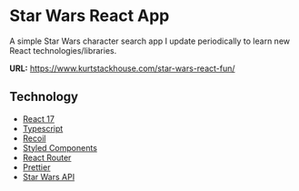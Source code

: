 # Star Wars React App

A simple Star Wars character search app I update periodically to learn new React technologies/libraries.

**URL:** https://www.kurtstackhouse.com/star-wars-react-fun/

## Technology

- [React 17](https://reactjs.org/)
- [Typescript](https://www.typescriptlang.org/)
- [Recoil](https://recoiljs.org/)
- [Styled Components](https://styled-components.com/)
- [React Router](https://reactrouter.com/)
- [Prettier](https://prettier.io/)
- [Star Wars API](https://swapi.co/)
